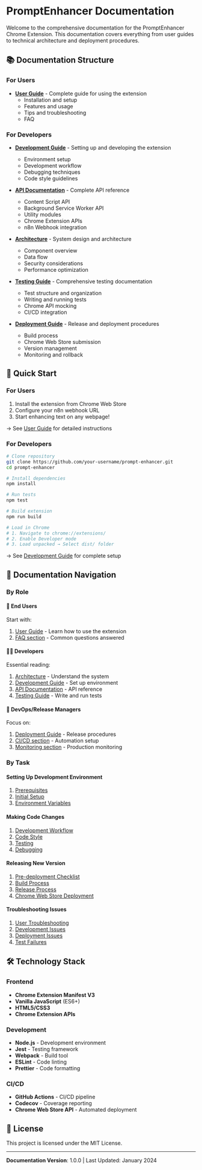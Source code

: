 # PromptEnhancer Documentation

Welcome to the comprehensive documentation for the PromptEnhancer Chrome Extension. This documentation covers everything from user guides to technical architecture and deployment procedures.

## 📚 Documentation Structure

### For Users
- **[User Guide](./USER_GUIDE.md)** - Complete guide for using the extension
  - Installation and setup
  - Features and usage
  - Tips and troubleshooting
  - FAQ

### For Developers
- **[Development Guide](./DEVELOPMENT.md)** - Setting up and developing the extension
  - Environment setup
  - Development workflow
  - Debugging techniques
  - Code style guidelines

- **[API Documentation](./API.md)** - Complete API reference
  - Content Script API
  - Background Service Worker API
  - Utility modules
  - Chrome Extension APIs
  - n8n Webhook integration

- **[Architecture](./ARCHITECTURE.md)** - System design and architecture
  - Component overview
  - Data flow
  - Security considerations
  - Performance optimization

- **[Testing Guide](./TESTING.md)** - Comprehensive testing documentation
  - Test structure and organization
  - Writing and running tests
  - Chrome API mocking
  - CI/CD integration

- **[Deployment Guide](./DEPLOYMENT.md)** - Release and deployment procedures
  - Build process
  - Chrome Web Store submission
  - Version management
  - Monitoring and rollback

## 🚀 Quick Start

### For Users
1. Install the extension from Chrome Web Store
2. Configure your n8n webhook URL
3. Start enhancing text on any webpage!

→ See [User Guide](./USER_GUIDE.md) for detailed instructions

### For Developers
```bash
# Clone repository
git clone https://github.com/your-username/prompt-enhancer.git
cd prompt-enhancer

# Install dependencies
npm install

# Run tests
npm test

# Build extension
npm run build

# Load in Chrome
# 1. Navigate to chrome://extensions/
# 2. Enable Developer mode
# 3. Load unpacked → Select dist/ folder
```

→ See [Development Guide](./DEVELOPMENT.md) for complete setup

## 📖 Documentation Navigation

### By Role

#### 👤 End Users
Start with:
1. [User Guide](./USER_GUIDE.md) - Learn how to use the extension
2. [FAQ section](./USER_GUIDE.md#faq) - Common questions answered

#### 👨‍💻 Developers
Essential reading:
1. [Architecture](./ARCHITECTURE.md) - Understand the system
2. [Development Guide](./DEVELOPMENT.md) - Set up environment
3. [API Documentation](./API.md) - API reference
4. [Testing Guide](./TESTING.md) - Write and run tests

#### 🚀 DevOps/Release Managers
Focus on:
1. [Deployment Guide](./DEPLOYMENT.md) - Release procedures
2. [CI/CD section](./TESTING.md#cicd-integration) - Automation setup
3. [Monitoring section](./DEPLOYMENT.md#monitoring) - Production monitoring

### By Task

#### Setting Up Development Environment
1. [Prerequisites](./DEVELOPMENT.md#prerequisites)
2. [Initial Setup](./DEVELOPMENT.md#initial-setup)
3. [Environment Variables](./DEVELOPMENT.md#environment-variables)

#### Making Code Changes
1. [Development Workflow](./DEVELOPMENT.md#development-workflow)
2. [Code Style](./DEVELOPMENT.md#code-style)
3. [Testing](./TESTING.md#writing-tests)
4. [Debugging](./DEVELOPMENT.md#debugging)

#### Releasing New Version
1. [Pre-deployment Checklist](./DEPLOYMENT.md#pre-deployment-checklist)
2. [Build Process](./DEPLOYMENT.md#build-process)
3. [Release Process](./DEPLOYMENT.md#release-process)
4. [Chrome Web Store Deployment](./DEPLOYMENT.md#chrome-web-store-deployment)

#### Troubleshooting Issues
1. [User Troubleshooting](./USER_GUIDE.md#troubleshooting)
2. [Development Issues](./DEVELOPMENT.md#troubleshooting)
3. [Deployment Issues](./DEPLOYMENT.md#troubleshooting-deployment)
4. [Test Failures](./TESTING.md#debugging-tests)

## 🛠️ Technology Stack

### Frontend
- **Chrome Extension Manifest V3**
- **Vanilla JavaScript** (ES6+)
- **HTML5/CSS3**
- **Chrome Extension APIs**

### Development
- **Node.js** - Development environment
- **Jest** - Testing framework
- **Webpack** - Build tool
- **ESLint** - Code linting
- **Prettier** - Code formatting

### CI/CD
- **GitHub Actions** - CI/CD pipeline
- **Codecov** - Coverage reporting
- **Chrome Web Store API** - Automated deployment

## 📄 License

This project is licensed under the MIT License.

---

**Documentation Version**: 1.0.0 | Last Updated: January 2024
